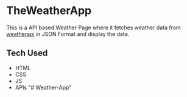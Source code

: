 # TheWeatherApp
This is a API based Weather Page where it fetches weather data from [weatherapi](https://www.weatherapi.com/) in JSON Format and display the data.

## Tech Used 
- HTML
- CSS
- JS
- APIs
"# Weather-App" 
